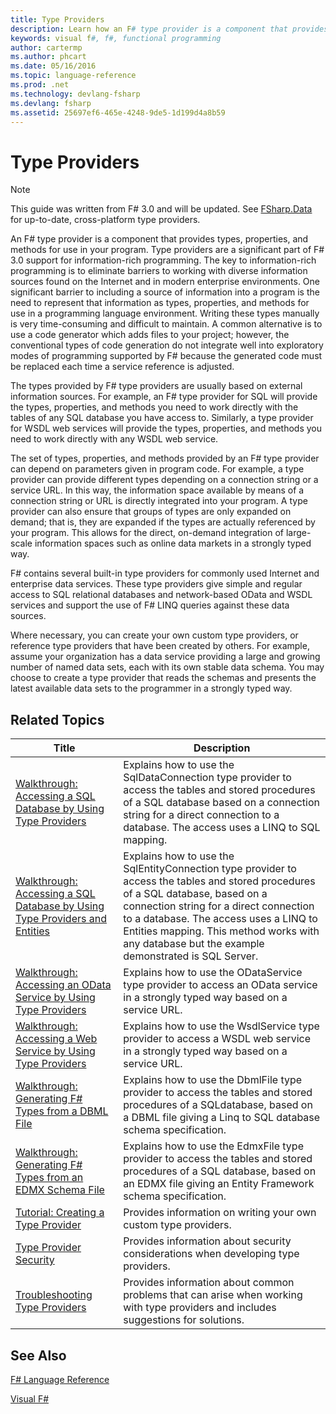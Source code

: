 ```yaml
---
title: Type Providers
description: Learn how an F# type provider is a component that provides types, properties, and methods for use in your programs.
keywords: visual f#, f#, functional programming
author: cartermp
ms.author: phcart
ms.date: 05/16/2016
ms.topic: language-reference
ms.prod: .net
ms.technology: devlang-fsharp
ms.devlang: fsharp
ms.assetid: 25697ef6-465e-4248-9de5-1d199d4a8b59 
---
```


# Type Providers

> [!NOTE]
This guide was written from F# 3.0 and will be updated.  See [FSharp.Data](https://fsharp.github.io/FSharp.Data/) for up-to-date, cross-platform type providers.

An F# type provider is a component that provides types, properties, and methods for use in your program. Type providers are a significant part of F# 3.0 support for information-rich programming. The key to information-rich programming is to eliminate barriers to working with diverse information sources found on the Internet and in modern enterprise environments. One significant barrier to including a source of information into a program is the need to represent that information as types, properties, and methods for use in a programming language environment. Writing these types manually is very time-consuming and difficult to maintain. A common alternative is to use a code generator which adds files to your project; however, the conventional types of code generation do not integrate well into exploratory modes of programming supported by F# because the generated code must be replaced each time a service reference is adjusted.

The types provided by F# type providers are usually based on external information sources. For example, an F# type provider for SQL will provide the types, properties, and methods you need to work directly with the tables of any SQL database you have access to. Similarly, a type provider for WSDL web services will provide the types, properties, and methods you need to work directly with any WSDL web service.

The set of types, properties, and methods provided by an F# type provider can depend on parameters given in program code. For example, a type provider can provide different types depending on a connection string or a service URL. In this way, the information space available by means of a connection string or URL is directly integrated into your program. A type provider can also ensure that groups of types are only expanded on demand; that is, they are expanded if the types are actually referenced by your program. This allows for the direct, on-demand integration of large-scale information spaces such as online data markets in a strongly typed way.

F# contains several built-in type providers for commonly used Internet and enterprise data services. These type providers give simple and regular access to SQL relational databases and network-based OData and WSDL services and support the use of F# LINQ queries against these data sources.

Where necessary, you can create your own custom type providers, or reference type providers that have been created by others. For example, assume your organization has a data service providing a large and growing number of named data sets, each with its own stable data schema. You may choose to create a type provider that reads the schemas and presents the latest available data sets to the programmer in a strongly typed way.


## Related Topics


|Title|Description|
|-----|-----------|
|[Walkthrough: Accessing a SQL Database by Using Type Providers](accessing-a-sql-database.md)|Explains how to use the SqlDataConnection type provider to access the tables and stored procedures of a SQL database based on a connection string for a direct connection to a database. The access uses a LINQ to SQL mapping.|
|[Walkthrough: Accessing a SQL Database by Using Type Providers and Entities](accessing-a-sql-database-entities.md)|Explains how to use the SqlEntityConnection type provider to access the tables and stored procedures of a SQL database, based on a connection string for a direct connection to a database. The access uses a LINQ to Entities mapping. This method works with any database but the example demonstrated is SQL Server.|
|[Walkthrough: Accessing an OData Service by Using Type Providers](accessing-an-odata-service.md)|Explains how to use the ODataService type provider to access an OData service in a strongly typed way based on a service URL.|
|[Walkthrough: Accessing a Web Service by Using Type Providers](accessing-a-web-service.md)|Explains how to use the WsdlService type provider to access a WSDL web service in a strongly typed way based on a service URL.|
|[Walkthrough: Generating F&#35; Types from a DBML File](generating-fsharp-types-from-dbml.md)|Explains how to use the DbmlFile type provider to access the tables and stored procedures of a SQLdatabase, based on a DBML file giving a Linq to SQL database schema specification.|
|[Walkthrough: Generating F&#35; Types from an EDMX Schema File](generating-fsharp-types-from-edmx.md)|Explains how to use the EdmxFile type provider to access the tables and stored procedures of a SQL database, based on an EDMX file giving an Entity Framework schema specification.|
|[Tutorial: Creating a Type Provider](creating-a-type-provider.md)|Provides information on writing your own custom type providers.|
|[Type Provider Security](type-provider-security.md)|Provides information about security considerations when developing type providers.|
|[Troubleshooting Type Providers](troubleshooting-type-providers.md)|Provides information about common problems that can arise when working with type providers and includes suggestions for solutions.|

## See Also
[F# Language Reference](../../language-reference/index.md)

[Visual F#](../../index.md)
